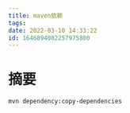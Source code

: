 ```yaml
---
title: maven依赖
tags: 
date: 2022-03-10 14:33:22
id: 1646894002257975800
---
```

# 摘要



```
mvn dependency:copy-dependencies
```

